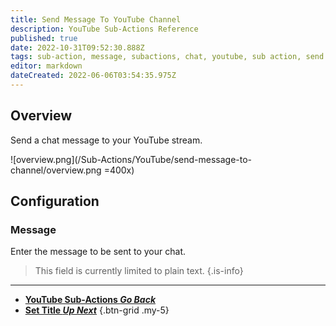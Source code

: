```yaml
---
title: Send Message To YouTube Channel
description: YouTube Sub-Actions Reference
published: true
date: 2022-10-31T09:52:30.888Z
tags: sub-action, message, subactions, chat, youtube, sub action, send message
editor: markdown
dateCreated: 2022-06-06T03:54:35.975Z
---
```


## Overview
Send a chat message to your YouTube stream.

![overview.png](/Sub-Actions/YouTube/send-message-to-channel/overview.png =400x)

## Configuration
### Message
Enter the message to be sent to your chat.

> This field is currently limited to plain text.
{.is-info}

---

- [<i class="mdi mdi-chevron-left"></i>**YouTube Sub-Actions *Go Back***](/Sub-Actions/YouTube)
- [<i class="mdi mdi-format-title text--youtube"></i>**Set Title *Up Next***](/Sub-Actions/YouTube/Set-Title)
{.btn-grid .my-5}